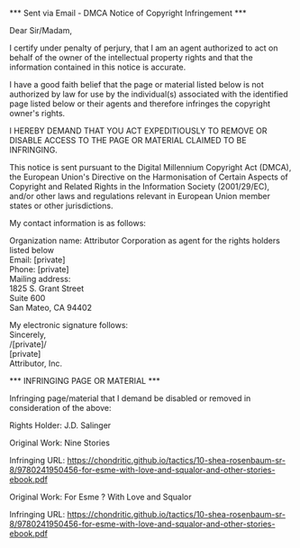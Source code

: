 *** Sent via Email - DMCA Notice of Copyright Infringement ***

Dear Sir/Madam,

I certify under penalty of perjury, that I am an agent authorized to act on behalf of the owner of the intellectual property rights and that the information contained in this notice is accurate.

I have a good faith belief that the page or material listed below is not authorized by law for use by the individual(s) associated with the identified page listed below or their agents and therefore infringes the copyright owner's rights.

I HEREBY DEMAND THAT YOU ACT EXPEDITIOUSLY TO REMOVE OR DISABLE ACCESS TO THE PAGE OR MATERIAL CLAIMED TO BE INFRINGING.

This notice is sent pursuant to the Digital Millennium Copyright Act (DMCA), the European Union's Directive on the Harmonisation of Certain Aspects of Copyright and Related Rights in the Information Society (2001/29/EC), and/or other laws and regulations relevant in European Union member states or other jurisdictions.

My contact information is as follows:

Organization name: Attributor Corporation as agent for the rights holders listed below  
Email: [private]  
Phone: [private]  
Mailing address:  
1825 S. Grant Street  
Suite 600  
San Mateo, CA 94402  

My electronic signature follows:  
Sincerely,  
/[private]/  
[private]  
Attributor, Inc.  

*** INFRINGING PAGE OR MATERIAL ***

Infringing page/material that I demand be disabled or removed in consideration of the above:

Rights Holder: J.D. Salinger

Original Work: Nine Stories

Infringing URL: https://chondritic.github.io/tactics/10-shea-rosenbaum-sr-8/9780241950456-for-esme-with-love-and-squalor-and-other-stories-ebook.pdf

Original Work: For Esme ? With Love and Squalor

Infringing URL: https://chondritic.github.io/tactics/10-shea-rosenbaum-sr-8/9780241950456-for-esme-with-love-and-squalor-and-other-stories-ebook.pdf
